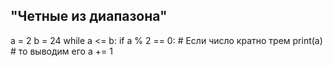 ## "Четные из диапазона"

a = 2
b = 24
while a <= b:
    if a % 2 == 0: # Если число кратно трем
        print(a)  # то выводим его
    a += 1
